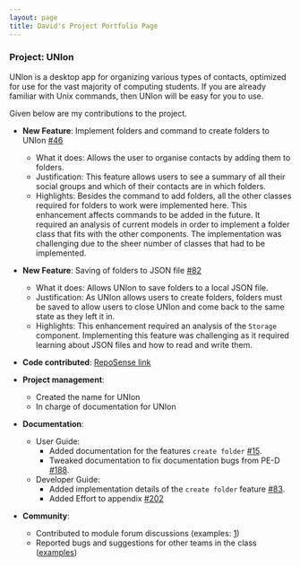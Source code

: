 ```yaml
---
layout: page
title: David's Project Portfolio Page
---
```


### Project: UNIon

UNIon is a desktop app for organizing various types of contacts, optimized for use for the vast majority of computing students. If you are already familiar with Unix commands, then UNIon will be easy for you to use.

Given below are my contributions to the project.

* **New Feature**: Implement folders and command to create folders to UNIon [\#46](https://github.com/AY2122S1-CS2103-T16-1/tp/pull/46)
    * What it does: Allows the user to organise contacts by adding them to folders.
    * Justification: This feature allows users to see a summary of all their social groups and which of their contacts are in which folders.
    * Highlights: Besides the command to add folders, all the other classes required for folders to work were implemented here. This enhancement affects commands to be added in the future. It required an analysis of current models in order to implement a folder class that fits with the other components. The implementation was challenging due to the sheer number of classes that had to be implemented.

* **New Feature**: Saving of folders to JSON file [\#82](https://github.com/AY2122S1-CS2103-T16-1/tp/pull/82)
    * What it does: Allows UNIon to save folders to a local JSON file.
    * Justification: As UNIon allows users to create folders, folders must be saved to allow users to close UNIon and come back to the same state as they left it in.
    * Highlights: This enhancement required an analysis of the `Storage` component. Implementing this feature was challenging as it required learning about JSON files and how to read and write them. 

* **Code contributed**: [RepoSense link](https://nus-cs2103-ay2122s1.github.io/tp-dashboard/?search=itsyme)

* **Project management**:
    * Created the name for UNIon
    * In charge of documentation for UNIon

* **Documentation**:
    * User Guide:
        * Added documentation for the features `create folder` [\#15](https://github.com/AY2122S1-CS2103-T16-1/tp/pull/15).
        * Tweaked documentation to fix documentation bugs from PE-D [\#188](https://github.com/AY2122S1-CS2103-T16-1/tp/pull/188).
    * Developer Guide:
        * Added implementation details of the `create folder` feature [\#83](https://github.com/AY2122S1-CS2103-T16-1/tp/pull/83).
        * Added Effort to appendix [\#202](https://github.com/AY2122S1-CS2103-T16-1/tp/pull/202)

* **Community**:
    * Contributed to module forum discussions (examples: [1](https://github.com/nus-cs2103-AY2122S1/forum/issues/118#issuecomment-907715971))
    * Reported bugs and suggestions for other teams in the class ([examples](https://github.com/itsyme/ped/issues))
